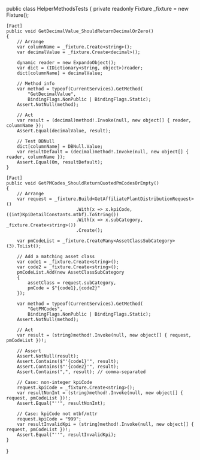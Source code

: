 public class HelperMethodsTests
{
    private readonly Fixture _fixture = new Fixture();

    [Fact]
    public void GetDecimalValue_ShouldReturnDecimalOrZero()
    {
        // Arrange
        var columnName = _fixture.Create<string>();
        var decimalValue = _fixture.Create<decimal>();

        dynamic reader = new ExpandoObject();
        var dict = (IDictionary<string, object>)reader;
        dict[columnName] = decimalValue;

        // Method info
        var method = typeof(CurrentServices).GetMethod(
            "GetDecimalValue",
            BindingFlags.NonPublic | BindingFlags.Static);
        Assert.NotNull(method);

        // Act
        var result = (decimal)method!.Invoke(null, new object[] { reader, columnName });
        Assert.Equal(decimalValue, result);

        // Test DBNull
        dict[columnName] = DBNull.Value;
        var resultDefault = (decimal)method!.Invoke(null, new object[] { reader, columnName });
        Assert.Equal(0m, resultDefault);
    }

    [Fact]
    public void GetPMCodes_ShouldReturnQuotedPmCodesOrEmpty()
    {
        // Arrange
        var request = _fixture.Build<GetAffiliatePlantDistributionRequest>()
                              .With(x => x.kpiCode, ((int)KpiDetailConstants.mtbf).ToString())
                              .With(x => x.subCategory, _fixture.Create<string>())
                              .Create();

        var pmCodeList = _fixture.CreateMany<AssetClassSubCategory>(3).ToList();

        // Add a matching asset class
        var code1 = _fixture.Create<string>();
        var code2 = _fixture.Create<string>();
        pmCodeList.Add(new AssetClassSubCategory
        {
            assetClass = request.subCategory,
            pmCode = $"{code1},{code2}"
        });

        var method = typeof(CurrentServices).GetMethod(
            "GetPMCodes",
            BindingFlags.NonPublic | BindingFlags.Static);
        Assert.NotNull(method);

        // Act
        var result = (string)method!.Invoke(null, new object[] { request, pmCodeList })!;

        // Assert
        Assert.NotNull(result);
        Assert.Contains($"'{code1}'", result);
        Assert.Contains($"'{code2}'", result);
        Assert.Contains(",", result); // comma-separated

        // Case: non-integer kpiCode
        request.kpiCode = _fixture.Create<string>();
        var resultNonInt = (string)method!.Invoke(null, new object[] { request, pmCodeList })!;
        Assert.Equal("''", resultNonInt);

        // Case: kpiCode not mtbf/mttr
        request.kpiCode = "999";
        var resultInvalidKpi = (string)method!.Invoke(null, new object[] { request, pmCodeList })!;
        Assert.Equal("''", resultInvalidKpi);
    }
}
